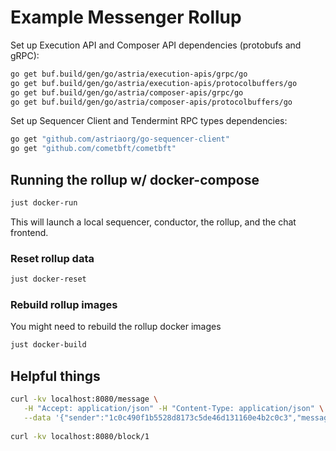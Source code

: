 # Example Messenger Rollup
Set up Execution API and Composer API dependencies (protobufs and gRPC):

```bash
go get buf.build/gen/go/astria/execution-apis/grpc/go
go get buf.build/gen/go/astria/execution-apis/protocolbuffers/go
go get buf.build/gen/go/astria/composer-apis/grpc/go
go get buf.build/gen/go/astria/composer-apis/protocolbuffers/go
```

Set up Sequencer Client and Tendermint RPC types dependencies:
```bash
go get "github.com/astriaorg/go-sequencer-client"
go get "github.com/cometbft/cometbft"
```

## Running the rollup w/ docker-compose

```bash
just docker-run
```

This will launch a local sequencer, conductor, the rollup, and the chat frontend.

### Reset rollup data

```bash
just docker-reset
```

### Rebuild rollup images

You might need to rebuild the rollup docker images

```bash
just docker-build
```

## Helpful things
```bash
curl -kv localhost:8080/message \
   -H "Accept: application/json" -H "Content-Type: application/json" \
   --data '{"sender":"1c0c490f1b5528d8173c5de46d131160e4b2c0c3","message":"hello my friends"}'
   
curl -kv localhost:8080/block/1
```

